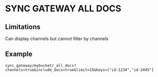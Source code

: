 # SYNC GATEWAY ALL DOCS

## Limitations
Can display channels but cannot filter by channels

## Example
`sync_gateway/mybucket/_all_docs?channels=true&include_docs=true&limit=15&keys=["id-1234","id-2445"]`
